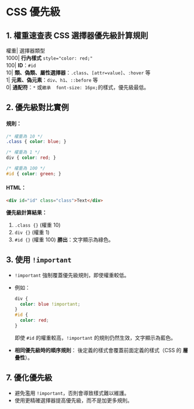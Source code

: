 
# CSS 優先級
## 1. 權重速查表 CSS 選擇器優先級計算規則
權重| 選擇器類型                             
1000| **行內樣式** `style="color: red;"`       
100| **ID**：`#id`                            
10| **類、偽類、屬性選擇器**：`.class`、`[attr=value]`、`:hover` 等            
1| **元素、偽元素**：`div`、`h1`、`::before` 等    
0| **通配符**：`*` 或`繼承  font-size: 16px;`的樣式，優先級最低。



## 2. 優先級對比實例
#### 規則：
```css
/* 權重為 10 */
.class { color: blue; }

/* 權重為 1 */
div { color: red; }

/* 權重為 100 */
#id { color: green; }
```

#### HTML：
```html
<div id="id" class="class">Text</div>
```

**優先級計算結果：**
1. `.class {}` (權重 10)
2. `div {}` (權重 1)
3. `#id {}` (權重 100) **勝出**：文字顯示為綠色。

## 3. 使用 `!important`
- `!important` 強制覆蓋優先級規則，即使權重較低。
- 例如：
  ```css
  div {
    color: blue !important;
  }
  #id {
    color: red;
  }
  ```
  即使 `#id` 的權重較高，`!important` 的規則仍然生效，文字顯示為藍色。

- **相同優先級時的順序規則**：
  後定義的樣式會覆蓋前面定義的樣式（CSS 的 **層疊性**）。

## 7. 優化優先級
- 避免濫用 `!important`，否則會導致樣式難以維護。
- 使用更精確選擇器提高優先級，而不是加更多規則。
